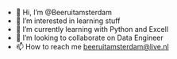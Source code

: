- 👋 Hi, I’m @Beeruitamsterdam
- 👀 I’m interested in learning stuff
- 🌱 I’m currently learning with Python and Excell
- 💞️ I’m looking to collaborate on Data Engineer
- 📫 How to reach me beeruitamsterdam@live.nl

<!---
Beeruitamsterdam/Beeruitamsterdam is a ✨ special ✨ repository because its `README.md` (this file) appears on your GitHub profile.
You can click the Preview link to take a look at your changes.
--->

